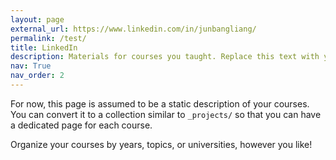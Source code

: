 ```yaml
---
layout: page
external_url: https://www.linkedin.com/in/junbangliang/
permalink: /test/
title: LinkedIn
description: Materials for courses you taught. Replace this text with your description.
nav: True
nav_order: 2
---
```


For now, this page is assumed to be a static description of your courses. You can convert it to a collection similar to `_projects/` so that you can have a dedicated page for each course.

Organize your courses by years, topics, or universities, however you like!
